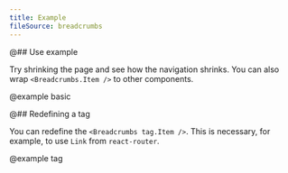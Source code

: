 ```yaml
---
title: Example
fileSource: breadcrumbs
---
```


@## Use example

Try shrinking the page and see how the navigation shrinks. You can also wrap `<Breadcrumbs.Item />` to other components.

@example basic

@## Redefining a tag

You can redefine the `<Breadcrumbs tag.Item />`. This is necessary, for example, to use `Link` from `react-router`.

@example tag
